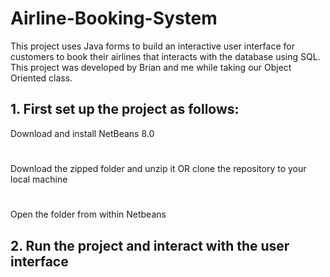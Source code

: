 # Airline-Booking-System
This project uses Java forms to build an interactive user interface for customers to book their airlines that interacts 
with the database using SQL. This project was developed by Brian and me while taking our Object Oriented class.

## 1. First set up the project as follows: 
Download and install NetBeans 8.0
#
Download the zipped folder and unzip it OR clone the repository to your local machine
#
Open the folder from within Netbeans

## 2. Run the project and interact with the user interface

